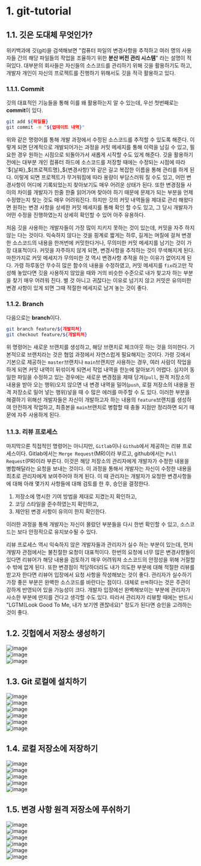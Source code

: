 # 1. git-tutorial

## 1.1. 깃은 도대체 무엇인가?

위키백과에 깃(git)을 검색해보면 "컴퓨터 파일의 변경사항을 추적하고 여러 명의 사용자들 간의 해당 파일들의 작업을 조율하기 위한 **분산 버전 관리 시스템**" 라는 설명이 적혀있다. 대부분의 회사들은 자신들의 소스코드를 관리하기 위해 깃을 활용하기도 하고, 개발자 개인이 자신의 프로젝트를 진행하기 위해서도 깃을 적극 활용하고 있다.

### 1.1.1. Commit

깃의 대표적인 기능들을 통해 이를 왜 활용하는지 알 수 있는데, 우선 첫번째로는 **commit**이 있다.

```bash
git add ${파일들}
git commit -m "${업데이트 내역}"
```

위와 같은 명령어를 통해 개발 과정에서 수정된 소스코드를 추적할 수 있도록 해준다. 이렇게 되면 단계적으로 개발되어가는 과정을 커밋 메세지를 통해 이력을 남길 수 있고, 필요한 경우 원하는 시점으로 되돌아가서 새롭게 시작할 수도 있게 해준다.
깃을 활용하기 전에는 대부분 개인 컴퓨터 하드에 소스코드를 저장할 때에는 수정되는 시점에 따라 '\${날짜}\_\${프로젝트명}\_\${변경사항}'와 같은 길고 복잡한 이름을 통해 관리를 하게 된다. 이렇게 되면 프로젝트가 무거워짐에 따라 용량이 부담스러워 질 수도 있고, 어떤 변경사항이 어디에 기록되었는지 찾아보기도 매우 어려운 상태가 된다. 또한 변경점들 사이의 차이를 개발자가 한줄 한줄 읽어가며 찾아야 하기 때문에 문제가 되는 부분을 언제 수정했는지 찾는 것도 매우 어려워진다.
하지만 깃의 커밋 내역들을 제대로 관리 해왔다면 원하는 변경 사항을 상세한 커밋 메세지를 통해 확인 할 수도 있고, 그 당시 개발자가 어떤 수정을 진행하였는지 상세히 확인할 수 있어 아주 유용하다.

처음 깃을 사용하는 개발자들이 가장 많이 지키지 못하는 것이 있는데, 커밋을 자주 하지 않는 다는 것이다. 익숙하지 않다는 것을 핑계로 짧게는 하루, 길게는 며칠에 걸쳐 변경한 소스코드의 내용을 한꺼번에 커밋한다거나, 무의미한 커밋 메세지를 남기는 것이 가장 대표적이다. 커밋을 자주하지 않게 되면, 변경사항을 추적하는 것이 무색해지게 된다. 마찬가지로 커밋 메세지가 무의미한 것 역시 변경사항 추적을 하는 이유가 없어지게 된다. 가령 하루동안 무수히 많은 함수의 내용을 수정하였고, 커밋 메세지를 `fix`라고만 작성해 놓았다면 깃을 사용하지 않았을 때와 거의 비슷한 수준으로 내가 찾고자 하는 부분을 찾기 매우 어려워 진다. 별 것 아니고 귀찮다는 이유로 넘기지 않고 커밋은 유의미한 변경 사항이 있게 되면 그때 적절한 메세지로 남겨 놓는 것이 좋다.

### 1.1.2. Branch

다음으로는 **branch**이다.

```bash
git branch feature/${개발피처}
git checkout feature/${개발피처}
```

위 명령어는 새로운 브랜치를 생성하고, 해당 브랜치로 체크아웃 하는 것을 의미한다. 기본적으로 브랜치라는 것은 협업 과정에서 자연스럽게 필요해지는 것이다. 가령 깃에서 기본으로 제공하는 `master`브랜치나 `main`브랜치만 사용하는 경우, 여러 사람이 작업을 하게 되면 커밋 내역이 뒤섞이게 되면서 작업 내역을 한눈에 알아보기 어렵다. 심지어 동일한 파일을 수정하고 있는 경우에는 새로운 변경점을 제때 당겨(`pull`, 원격 저장소의 내용을 받아 오는 행위)오지 않으면 내 변경 내역을 밀어(`push`, 로컬 저장소의 내용을 원격 저장소로 밀어 넣는 행위)넣을 때 수 많은 에러를 마주할 수 도 있다. 이러한 부분을 해결하기 위해선 개발자들은 자신이 개발하고자 하는 내용의 `feature`브랜치를 생성하여 안전하게 작업하고, 최종본을 `main`브랜치로 병합할 때 충돌 지점만 정리하면 되기 때문에 자주 사용하게 된다.

### 1.1.3. 리뷰 프로세스

마지막으론 직접적인 명령어는 아니지만, `Gitlab`이나 `Github`에서 제공하는 리뷰 프로세스이다. Gitlab에서는 `Merge Request`(MR)이라 부르고, github에서는 `Pull Request`(PR)이라 부른다. 이것은 해당 저장소의 관리자에게 개발자가 수정한 내용을 병합해달라는 요청을 보내는 것이다. 이 과정을 통해서 개발자는 자신이 수정한 내용을 최초로 관리자에게 보여주어야 하게 된다. 이 때 관리자는 개발자가 요청한 변경사항들에 대해 아래 몇가지 사항들에 대해 검토를 한 후, 승인을 결정한다.

1. 저장소에 명시한 기여 방법을 제대로 지켰는지 확인하고,
2. 코딩 스타일을 준수하였는지 확인하고,
3. 제안된 변경 사항이 유의미 한지 확인한다.

이러한 과정을 통해 개발자는 자신이 몰랐던 부분들을 다시 한번 확인할 수 있고, 소스코드는 보다 안정적으로 유지보수될 수 있다.

리뷰 프로세스 역시 익숙하지 않은 개발자들과 관리자가 실수 하는 부분이 있는데, 먼저 개발자 관점에서는 불친절한 요청이 대표적이다. 한번의 요청에 너무 많은 변경사항들이 있다면 리뷰어가 해당 내용을 검토하기 매우 어려워져 소스코드의 안정성을 위해 거절할 수 밖에 없게 된다. 또한 변경점이 적당하더라도 내가 의도한 부분에 대해 적절한 리뷰를 받고자 한다면 리뷰어 입장에서 요청 사항을 작성해보는 것이 좋다.
관리자가 실수하기 가장 좋은 부분은 완벽한 소스코드를 바란다는 점이다. 대체로 `완벽`하다는 것은 주관이 강하게 반영되어 있을 가능성이 크다. 개발자 입장에선 완벽해보이는 부분에 관리자가 사소한 부분에 딴지를 건다고 생각할 수도 있다. 따라서 관리자가 리뷰할 때에는 반드시 "LGTM(Look Good To Me, 내가 보기엔 괜찮네요)" 정도가 된다면 승인을 고려하는 것이 좋다.

## 1.2. 깃헙에서 저장소 생성하기

![image](/assets/create-repository.PNG)\
![image](/assets/create-repository1.PNG)\
![image](/assets/create-repository2.PNG)

## 1.3. Git 로컬에 설치하기

![image](/assets/install-git-bash.PNG)\
![image](/assets/install-git-bash1.PNG)\
![image](/assets/install-git-bash2.PNG)\
![image](/assets/install-git-bash3.PNG)\
![image](/assets/install-git-bash4.PNG)\
![image](/assets/install-git-bash5.PNG)

## 1.4. 로컬 저장소에 저장하기

![image](/assets/clone-repository.PNG)\
![image](/assets/clone-repository1.PNG)\
![image](/assets/clone-repository2.PNG)\
![image](/assets/clone-repository3.PNG)\
![image](/assets/clone-repository4.PNG)

## 1.5. 변경 사항 원격 저장소에 푸쉬하기

![image](/assets/push-repository.PNG)\
![image](/assets/push-repository1.PNG)\
![image](/assets/push-repository2.PNG)\
![image](/assets/push-repository3.PNG)\
![image](/assets/push-repository4.PNG)\
![image](/assets/push-repository5.PNG)